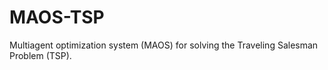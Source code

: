 MAOS-TSP
========

Multiagent optimization system (MAOS) for solving the Traveling Salesman Problem (TSP).
